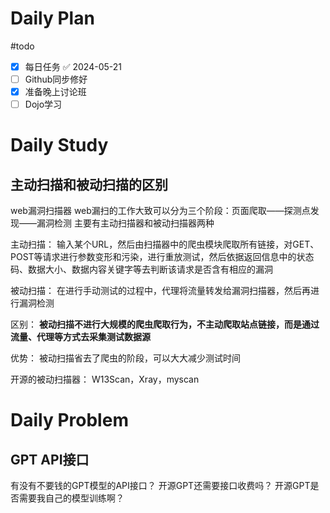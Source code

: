 # Daily Plan
#todo
- [x] 每日任务 ✅ 2024-05-21
- [ ] Github同步修好
- [x] 准备晚上讨论班
- [ ] Dojo学习
# Daily Study
## 主动扫描和被动扫描的区别
web漏洞扫描器
web漏扫的工作大致可以分为三个阶段：页面爬取——探测点发现——漏洞检测
主要有主动扫描器和被动扫描器两种

主动扫描： 输入某个URL，然后由扫描器中的爬虫模块爬取所有链接，对GET、POST等请求进行参数变形和污染，进行重放测试，然后依据返回信息中的状态码、数据大小、数据内容关键字等去判断该请求是否含有相应的漏洞

被动扫描： 在进行手动测试的过程中，代理将流量转发给漏洞扫描器，然后再进行漏洞检测

区别： **被动扫描不进行大规模的爬虫爬取行为，不主动爬取站点链接，而是通过流量、代理等方式去采集测试数据源**

优势： 被动扫描省去了爬虫的阶段，可以大大减少测试时间

开源的被动扫描器： W13Scan，Xray，myscan
# Daily Problem
## GPT API接口
有没有不要钱的GPT模型的API接口？
开源GPT还需要接口收费吗？
开源GPT是否需要我自己的模型训练啊？